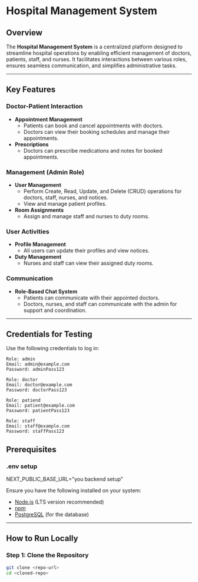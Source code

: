 # Hospital Management System

## Overview

The **Hospital Management System** is a centralized platform designed to streamline hospital operations by enabling efficient management of doctors, patients, staff, and nurses. It facilitates interactions between various roles, ensures seamless communication, and simplifies administrative tasks.

---

## Key Features

### **Doctor-Patient Interaction**
- **Appointment Management**  
  - Patients can book and cancel appointments with doctors.  
  - Doctors can view their booking schedules and manage their appointments.  
- **Prescriptions**  
  - Doctors can prescribe medications and notes for booked appointments.  

### **Management (Admin Role)**  
- **User Management**  
  - Perform Create, Read, Update, and Delete (CRUD) operations for doctors, staff, nurses, and notices.  
  - View and manage patient profiles.  
- **Room Assignments**  
  - Assign and manage staff and nurses to duty rooms.  

### **User Activities**  
- **Profile Management**  
  - All users can update their profiles and view notices.  
- **Duty Management**  
  - Nurses and staff can view their assigned duty rooms.  

### **Communication**
- **Role-Based Chat System**  
  - Patients can communicate with their appointed doctors.  
  - Doctors, nurses, and staff can communicate with the admin for support and coordination.  

---


## Credentials for Testing

Use the following credentials to log in:

```plaintext
Role: admin
Email: admin@example.com  
Password: adminPass123

```

```plaintext
Role: doctor
Email: doctor@example.com  
Password: doctorPass123

```
```plaintext
Role: patiend
Email: patient@example.com  
Password: patientPass123

```
```plaintext
Role: staff
Email: staff@example.com  
Password: staffPass123

```

## Prerequisites

### .env setup
NEXT_PUBLIC_BASE_URL="you backend setup"



Ensure you have the following installed on your system:
- [Node.js](https://nodejs.org/en/) (LTS version recommended)  
- [npm](https://www.npmjs.com/)  
- [PostgreSQL](https://www.postgresql.org/) (for the database)

---

## How to Run Locally

### **Step 1: Clone the Repository**  
```bash
git clone <repo-url>
cd <cloned-repo>
```